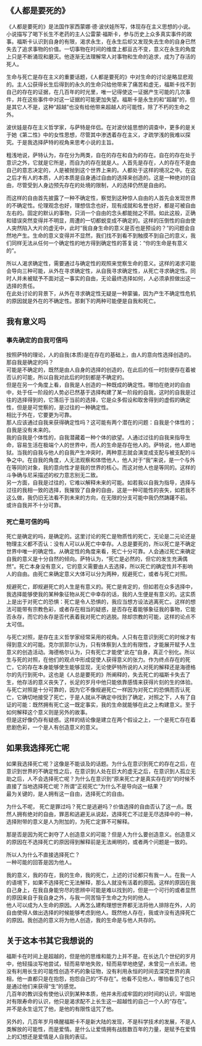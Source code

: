 
## 《人都是要死的》

《人都是要死的》是法国作家西蒙娜·德·波伏娃所写，体现存在主义思想的小说。小说描写了喝下长生不老药的主人公雷蒙·福斯卡，参与历史上众多真实事件的故事。福斯卡认识到自身的有限，渴求永生，在永生后却又发现失去生命的自身已然失去了追求事物的价值。一切事物在时间的维度上都亘古不变，意义在永生的角度上只是不断涌现和磨灭。他逐渐无法理解常人对事物和生命的追求，成为了存活的死人。     

生命与死亡是存在主义的重要话题，《人都是要死的》中对生命的讨论是略显悲观的。主人公获得长生后得到的永久的生命只给他带来了痛苦和虚无，福斯卡找不到自己的存在的证据，在几百年的时光里，唯一记得使这一证据产生可能的几次事件，并在这些事件中对这一证据的可能更加失望。福斯卡是永生的和“超越”的，但是其它人不是，这种“超越”也没有给他带来超越人的可能性，除了不朽的生命之外。   

波伏娃是存在主义哲学家，与萨特是伴侣。在对波伏娃思想的调查中，更多的是关于她《第二性》中的女性思想，尽管其中渗透着存在主义，才疏学浅的我难以探究。于是我选择萨特的视角来思考小说的主旨。    

粗浅地说，萨特认为，存在分为两类，自在的存在和自为的存在。自在的存在处于意识之外，它就是它所是，而自为的存在就是人。人首先是存在，人的存在不是由自己的意志决定的，人是被抛到这个世界上来的。人都处于这样的境况之中。在这之后才有人的本质，人的本质是自身通过自由的选择来创造的。这是一种绝对的自由，尽管受到人身边预先存在的处境的限制，人的选择仍然是自由的。     

而这样的自由首先披露了一种不确定性，察觉到这种惊人自由的人首先会发现世界的不确定性。伦理观念也好，理想信念也好，现有成就和名誉也好，都是可被自由左右的。固定的默认的事物，只消一个自由的念头都能抛之不顾。如此这般，正确和错误突然变得并不明显，周遭的一切都蜕变成不确定的。这样的压倒性的自由使人突然陷入大片的虚无中，此时“我自身生命的意义是否也是预设的？”的问题会自然地产生。生命的意义变得并不显然，我们找不到看不到触摸不到自己的意义，我们同样无法从任何一个确定性的地方得到确定性的答复说：“你的生命是有意义的”。     

所以人渴求确定性，需要通过与确定性的观照来觉察生命的意义。这样的渴求可能会导向三种可能，从外在寻求确定性，从自我寻求确定性，从死亡寻求确定性。同时人并未被赋予不面对这一事实的自由，无论最终选择如何，人必须承担做出这一选择的责任。  
在此处讨论的背景下，从外在寻求确定性无疑是一种蒙骗，因为产生不确定性危机的原因就是外在的不确定性。那剩下的两种可能便是自我和死亡。    


## 我有意义吗

### 事先确定的自我可信吗

按照萨特的理论，人的自我(本质)是在存在的基础上，由人的意向性选择创造的。  
那自我是确定的吗？  
可能是不确定的，既然是由人自身的选择的创造的，在此后的任一时刻便存在着被否认的可能，所以自我对此后的时刻都是不确定的。   
但是在另一个角度上看，自我是人创造的一种既成的确定性。哪怕在绝对的自由中，处于任一阶段的人势必已然基于选择构建了某一阶段的自我，这时的自我是过往的选择得到的，它落后于当前的选择，它是众多假设和取舍得到的虚假的确定性，但是是可觉察的，是过往的一种确定性。    
相比于外在，它要更为可靠。   
那人应该通过自我来获得确定性吗？这可能有两个潜在的问题：自我是个体性的；自我是没有未来的。  
我的自我是个体性的，自我潜藏着一种个体的欲望。人通过过往的自我来指导生命，容易生活在极端个人的世界中，而人的生命是存在他人的。萨特说，他人即地狱。当我的自我与他人的自我产生冲突时，两种意志就会演变成支配与被支配的斗争之中。在自我的角度，人无法观察和体悟他人，他人对于“我”来说，是一个与外在等同的对象，我的意向性才是我的世界的核心。而这对他人也是等同的。这样的斗争确与尼采描述的权力意志别无二致。   
另一方面，自我是过往的，它难以解释未来的可能。如若我以自我为指导，选择与过往的我相一致的选择，我摧毁了自身的自由，这是一种可能性的丧失，如若我不这么做，我仍旧无法看不到未来的方向，在无限的分支可能中我仍然踌躇不前。   
或许自我并不十分可靠。


### 死亡是可信的吗

死亡是确定的吗，是确定的。这里讨论的死亡是物质性的死亡，无论是二元论还是物理主义都不否认：没有人可以从死亡中幸存。人总是要死的，所以死亡是不确定世界中唯一的确定性。从确定性的角度来看，死亡十分可靠。人会通过死亡来确定自我的意义是十分自然的倾向。萨特认为，“死亡是必然的，但它的发生充满偶然”。死亡本身没有意义，它的意义需要由人去选择，所以死亡的确定性并不影响人的自由。由死亡来确定意义大体可以分为两种，规避死亡，或者与死亡对照。    

规避死亡，即规避死亡的人生是有意义的。死亡是肯定的，但如若在众多选择中，我选择能够使我的某种象征物从死亡中幸存的话，我的人生便是有意义的。这实质上是出于对死亡的恐惧：死亡是令人恐惧的，我应当想方设法逃离死亡。这样的想法可能带有宗教色彩，或者存在相当的疑惑，是否存在着能够象征我的事物，它能否永存，而它的永存是否代表着我对死亡的逃脱。除却宗教的可能，这样的论点不太可信。   

与死亡对照，是存在主义哲学家经常采用的视角。人只有在意识到死亡的时候才有得到意义的可能。克尔凯郭尔认为，只有体察到人生的有限性，才能展开赋予人生意义的创造活动。海德格尔认为，只有死亡才能使“此在”自身，真正个别化。所以生与死的对照，在他们的观点中形成促使人获得意义的张力。作为终点存在的死亡，它的存在本身能够使生能够显现，无论使萨特所说的人对死的解释还是海德格尔的先行到死中。这也是《人总是要死的》所阐释的，失去死亡的福斯卡失去了生，他存活的意义丧失了，长足的岁月中他只能依靠感情来获得片刻的生的体验。   
与死亡对照是十分可靠的，因为它不像规避死亡一样因为对死亡的恐惧而否认死亡，它确切地接受了死亡，于是人就从不确定中找到了确定，对照之下，人有了自证的可能：既然拥有死亡这一既定事实，我的生命就能够在此之上构建意义。至于如何解释这个意义则是另外的故事。  
但是这好像仍存有疑惑。这样的结论像是建立在两个假设之上，一个是死亡存在着悲剧色彩，一个是人有创造意义的意义。   

## 如果我选择死亡呢

如果我选择死亡呢？这像是不能谈及的话题。为什么在意识到死亡的存在之后，在意识到世界的不确定性之后，在意识到人处在巨大的虚无之后，在意识到人孤立无助之后，人不会选择死亡呢？为什么在意识到“原来死亡才是真实存在的”的时候不直接了当地选择死亡呢？所谓“正视死亡”为什么不是导向这一结果？   
最为关键的，是人拥有这一自由，选择死亡的自由。   

为什么不呢，
死亡是罪过吗？死亡是逃避吗？价值选择的自由否认了这一点。既然人拥有绝对的自由，罪恶和逃避无从说起，选择死亡不过是无尽选择中的一种，选择附带的意义是人为附加的，为死亡定罪不可解释。   

那是否是因为死亡剥夺了人创造意义的可能？但是人为什么要创造意义。创造意义的原因在不选择死亡的原因得到解释前是无法阐明的，或者两个问题是一致的。   

所以人为什么不直接选择死亡？  
一种可能的回答是因为他人。  

我的意义，我的存在，我的生命，我的死亡，上述的讨论都只有我一人。在我一人的语境下，如果不选择死亡无法解释，那么人就没有活着的原因。这样的原因在我自己身上，在我自身能穷尽的思辨中可能是难以找到的，但是一个可行的或者显然的原因来自于我自身之外，与我一同苦恼于生命之为何的他人。  
他人可以成为人生命的原因。人再怎么建构理想世界都无法将他人排除在外，人的自由使得人做出选择的时候能够考虑到他人。既然他人存在，我或许没有选择死亡的原因。我创造的意义将为他人创造，我的生命是与他人共存的。    


## 关于这本书其它我想说的

福斯卡在时间上是超越的，但是他的思维和能力上并不是。在长达几个世纪的岁月中，他轻描淡写地尝试，轻而易举地失败，轻而易举地绝望，未曾见一点长进。他没有利用长生的可能性创造不朽的象征物，没有利用永恒的时间去深究世界的真相，他一直都只是在抱怨，抱怨自己的“不存在”。他看不见他人，哪怕看见了也只是通过他们来获得“生”的感觉。    
几百年的教训没有使他认识到某种本质，他并未形成牢固的对时间的认识，牢固地对有限寿命的认识，他只是渴求配不上长生这一超越性的自己一个人的“存在”。   
并不是永生诅咒了他，是他的有限性诅咒了他。  

另外的，几百年岁月唤醒福斯卡不是新大陆的发现，不是科学技术的发展，不是人类解放的可能性，而是爱情。是什么让爱情拥有战胜数百年的力量，是赋予在爱情上的幻想还是爱情是人自我的表征。    